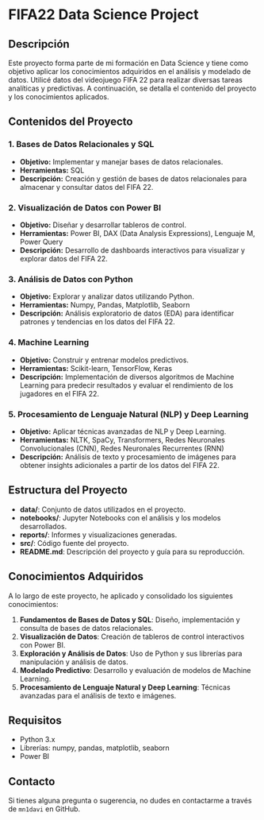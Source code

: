 # FIFA22 Data Science Project

## Descripción

Este proyecto forma parte de mi formación en Data Science y tiene como objetivo aplicar los conocimientos adquiridos en el análisis y modelado de datos. Utilicé datos del videojuego FIFA 22 para realizar diversas tareas analíticas y predictivas. A continuación, se detalla el contenido del proyecto y los conocimientos aplicados.

## Contenidos del Proyecto

### 1. Bases de Datos Relacionales y SQL
- **Objetivo:** Implementar y manejar bases de datos relacionales.
- **Herramientas:** SQL
- **Descripción:** Creación y gestión de bases de datos relacionales para almacenar y consultar datos del FIFA 22.

### 2. Visualización de Datos con Power BI
- **Objetivo:** Diseñar y desarrollar tableros de control.
- **Herramientas:** Power BI, DAX (Data Analysis Expressions), Lenguaje M, Power Query
- **Descripción:** Desarrollo de dashboards interactivos para visualizar y explorar datos del FIFA 22.

### 3. Análisis de Datos con Python
- **Objetivo:** Explorar y analizar datos utilizando Python.
- **Herramientas:** Numpy, Pandas, Matplotlib, Seaborn
- **Descripción:** Análisis exploratorio de datos (EDA) para identificar patrones y tendencias en los datos del FIFA 22.

### 4. Machine Learning
- **Objetivo:** Construir y entrenar modelos predictivos.
- **Herramientas:** Scikit-learn, TensorFlow, Keras
- **Descripción:** Implementación de diversos algoritmos de Machine Learning para predecir resultados y evaluar el rendimiento de los jugadores en el FIFA 22.

### 5. Procesamiento de Lenguaje Natural (NLP) y Deep Learning
- **Objetivo:** Aplicar técnicas avanzadas de NLP y Deep Learning.
- **Herramientas:** NLTK, SpaCy, Transformers, Redes Neuronales Convolucionales (CNN), Redes Neuronales Recurrentes (RNN)
- **Descripción:** Análisis de texto y procesamiento de imágenes para obtener insights adicionales a partir de los datos del FIFA 22.

## Estructura del Proyecto

- **data/**: Conjunto de datos utilizados en el proyecto.
- **notebooks/**: Jupyter Notebooks con el análisis y los modelos desarrollados.
- **reports/**: Informes y visualizaciones generadas.
- **src/**: Código fuente del proyecto.
- **README.md**: Descripción del proyecto y guía para su reproducción.

## Conocimientos Adquiridos

A lo largo de este proyecto, he aplicado y consolidado los siguientes conocimientos:

1. **Fundamentos de Bases de Datos y SQL**: Diseño, implementación y consulta de bases de datos relacionales.
2. **Visualización de Datos**: Creación de tableros de control interactivos con Power BI.
3. **Exploración y Análisis de Datos**: Uso de Python y sus librerías para manipulación y análisis de datos.
4. **Modelado Predictivo**: Desarrollo y evaluación de modelos de Machine Learning.
5. **Procesamiento de Lenguaje Natural y Deep Learning**: Técnicas avanzadas para el análisis de texto e imágenes.

## Requisitos

- Python 3.x
- Librerías: numpy, pandas, matplotlib, seaborn
- Power BI

## Contacto

Si tienes alguna pregunta o sugerencia, no dudes en contactarme a través de `mn1davi` en GitHub.

